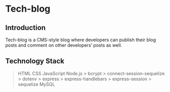 # Tech-blog

## Introduction

Tech-blog is a CMS-style blog where developers can publish their blog posts and comment on other developers’ posts as well.

## Technology Stack

> HTML
> CSS
> JavaScript
> Node.js
    > bcrypt
    > connect-session-sequelize
    > dotenv
    > express
    > express-handlebars
    > express-session
    > sequelize
> MySQL